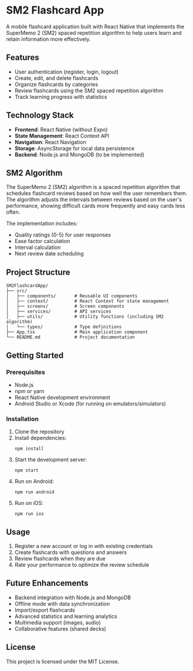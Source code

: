 # SM2 Flashcard App

A mobile flashcard application built with React Native that implements the SuperMemo 2 (SM2) spaced repetition algorithm to help users learn and retain information more effectively.

## Features

- User authentication (register, login, logout)
- Create, edit, and delete flashcards
- Organize flashcards by categories
- Review flashcards using the SM2 spaced repetition algorithm
- Track learning progress with statistics

## Technology Stack

- **Frontend**: React Native (without Expo)
- **State Management**: React Context API
- **Navigation**: React Navigation
- **Storage**: AsyncStorage for local data persistence
- **Backend**: Node.js and MongoDB (to be implemented)

## SM2 Algorithm

The SuperMemo 2 (SM2) algorithm is a spaced repetition algorithm that schedules flashcard reviews based on how well the user remembers them. The algorithm adjusts the intervals between reviews based on the user's performance, showing difficult cards more frequently and easy cards less often.

The implementation includes:
- Quality ratings (0-5) for user responses
- Ease factor calculation
- Interval calculation
- Next review date scheduling

## Project Structure

```
SM2FlashcardApp/
├── src/
│   ├── components/       # Reusable UI components
│   ├── context/          # React Context for state management
│   ├── screens/          # Screen components
│   ├── services/         # API services
│   ├── utils/            # Utility functions (including SM2 algorithm)
│   └── types/            # Type definitions
├── App.tsx               # Main application component
└── README.md             # Project documentation
```

## Getting Started

### Prerequisites

- Node.js
- npm or yarn
- React Native development environment
- Android Studio or Xcode (for running on emulators/simulators)

### Installation

1. Clone the repository
2. Install dependencies:
   ```
   npm install
   ```
3. Start the development server:
   ```
   npm start
   ```
4. Run on Android:
   ```
   npm run android
   ```
5. Run on iOS:
   ```
   npm run ios
   ```

## Usage

1. Register a new account or log in with existing credentials
2. Create flashcards with questions and answers
3. Review flashcards when they are due
4. Rate your performance to optimize the review schedule

## Future Enhancements

- Backend integration with Node.js and MongoDB
- Offline mode with data synchronization
- Import/export flashcards
- Advanced statistics and learning analytics
- Multimedia support (images, audio)
- Collaborative features (shared decks)

## License

This project is licensed under the MIT License.
